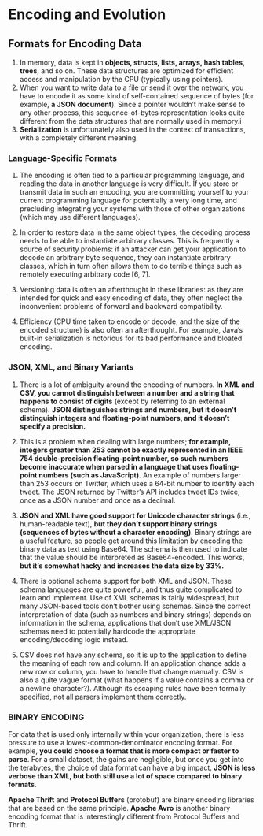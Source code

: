# Encoding and Evolution

## Formats for Encoding Data

1. In memory, data is kept in **objects, structs, lists, arrays, hash tables, trees**, and so on. These data structures are optimized for efficient access and manipulation by the CPU (typically using pointers).
2. When you want to write data to a file or send it over the network, you have to encode it as some kind of self-contained sequence of bytes (for example, **a JSON document**). Since a pointer wouldn’t make sense to any other process, this sequence-of-bytes representation looks quite different from the data structures that are normally used in memory.i
3. **Serialization** is unfortunately also used in the context of transactions, with a completely different meaning.

### Language-Specific Formats

1. The encoding is often tied to a particular programming language, and reading the data in another language is very difficult. If you store or transmit data in such an encoding, you are committing yourself to your current programming language for potentially a very long time, and precluding integrating your systems with those of other organizations (which may use different languages).

2. In order to restore data in the same object types, the decoding process needs to be able to instantiate arbitrary classes. This is frequently a source of security problems: if an attacker can get your application to decode an arbitrary byte sequence, they can instantiate arbitrary classes, which in turn often allows them to do terrible things such as remotely executing arbitrary code [6, 7].

3. Versioning data is often an afterthought in these libraries: as they are intended for quick and easy encoding of data, they often neglect the inconvenient problems of forward and backward compatibility.

4. Efficiency (CPU time taken to encode or decode, and the size of the encoded structure) is also often an afterthought. For example, Java’s built-in serialization is notorious for its bad performance and bloated encoding.

### JSON, XML, and Binary Variants

1. There is a lot of ambiguity around the encoding of numbers. **In XML and CSV, you cannot distinguish between a number and a string that happens to consist of digits** (except by referring to an external schema). **JSON distinguishes strings and numbers, but it doesn’t distinguish integers and floating-point numbers, and it doesn’t specify a precision.**

2. This is a problem when dealing with large numbers; **for example, integers greater than 253 cannot be exactly represented in an IEEE 754 double-precision floating-point number, so such numbers become inaccurate when parsed in a language that uses floating-point numbers (such as JavaScript)**. An example of numbers larger than 253 occurs on Twitter, which uses a 64-bit number to identify each tweet. The JSON returned by Twitter’s API includes tweet IDs twice, once as a JSON number and once as a decimal.

3. **JSON and XML have good support for Unicode character strings** (i.e., human-readable text), **but they don’t support binary strings (sequences of bytes without a character encoding)**. Binary strings are a useful feature, so people get around this limitation by encoding the binary data as text using Base64. The schema is then used to indicate that the value should be interpreted as Base64-encoded. This works, **but it’s somewhat hacky and increases the data size by 33%.**

4. There is optional schema support for both XML and JSON. These schema languages are quite powerful, and thus quite complicated to learn and implement. Use of XML schemas is fairly widespread, but many JSON-based tools don’t bother using schemas. Since the correct interpretation of data (such as numbers and binary strings) depends on information in the schema, applications that don’t use XML/JSON schemas need to potentially hardcode the appropriate encoding/decoding logic instead.

5. CSV does not have any schema, so it is up to the application to define the meaning of each row and column. If an application change adds a new row or column, you have to handle that change manually. CSV is also a quite vague format (what happens if a value contains a comma or a newline character?). Although its escaping rules have been formally specified, not all parsers implement them correctly.

### BINARY ENCODING

For data that is used only internally within your organization, there is less pressure to use a lowest-common-denominator encoding format. For example, **you could choose a format that is more compact or faster to parse**. For a small dataset, the gains are negligible, but once you get into the terabytes, the choice of data format can have a big impact. **JSON is less verbose than XML, but both still use a lot of space compared to binary formats**.

**Apache Thrift**  and **Protocol Buffers** (protobuf)  are binary encoding libraries that are based on the same principle. **Apache Avro** is another binary encoding format that is interestingly different from Protocol Buffers and Thrift.